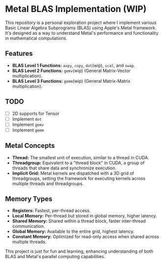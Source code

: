 # Metal BLAS Implementation (WIP)

This repository is a personal exploration project where I implement various Basic Linear Algebra Subprograms (BLAS) using Apple's Metal framework. It's designed as a way to understand Metal's performance and functionality in mathematical computations.

## Features

- **BLAS Level 1 Functions:** `axpy`, `copy`, `dot`(wip), `scal`, and `swap`.
- **BLAS Level 2 Functions:** `gemv`(wip) (General Matrix-Vector multiplication).
- **BLAS Level 3 Functions:** `gemm`(wip) (General Matrix-Matrix multiplication).

## TODO
- [ ] 2D supports for Tensor
- [ ] Implement `dot`
- [ ] Implement `gemv`
- [ ] Implement `gemm`

## Metal Concepts

- **Thread:** The smallest unit of execution, similar to a thread in CUDA.
- **Threadgroup:** Equivalent to a "thread block" in CUDA, a group of threads that share data and synchronize execution.
- **Implicit Grid:** Metal kernels are dispatched with a 3D grid of threadgroups, setting the framework for executing kernels across multiple threads and threadgroups.

## Memory Types

- **Registers:** Fastest, per-thread access.
- **Local Memory:** Per-thread but stored in global memory, higher latency.
- **Shared Memory:** Shared within a thread block, faster inter-thread communication.
- **Global Memory:** Available to the entire grid, highest latency.
- **Constant Memory:** Optimized for read-only access when shared across multiple threads.

This project is just for fun and learning, enhancing understanding of both BLAS and Metal's parallel computing capabilities.

